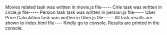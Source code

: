 Movies related task was written in movie.js file-----
Cirle task was written in circle.js file-----
Persion task task was written in persion.js file-----
Uber Price Calculation task was written in Uber.js file-----
All task results are shown to index.html file----
Kindly go to console. Results are printed in the console.

